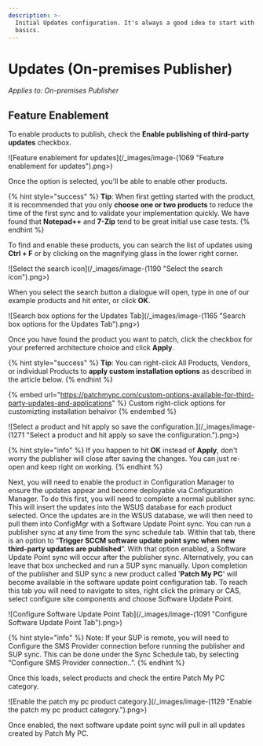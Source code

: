 ```yaml
---
description: >-
  Initial Updates configuration. It's always a good idea to start with the
  basics.
---
```


# Updates (On-premises Publisher)

_Applies to: On-premises Publisher_

## Feature Enablement&#x20;

To enable products to publish, check the **Enable publishing of third-party updates** checkbox.

![Feature enablement for updates](/_images/image-(1069 "Feature enablement for updates").png>)

Once the option is selected, you'll be able to enable other products.&#x20;

{% hint style="success" %}
**Tip**: When first getting started with the product, it is recommended that you only **choose one or two products** to reduce the time of the first sync and to validate your implementation quickly. We have found that **Notepad++** and **7-Zip** tend to be great initial use case tests.
{% endhint %}

To find and enable these products, you can search the list of updates using **Ctrl + F** or by clicking on the magnifying glass in the lower right corner.&#x20;

![Select the search icon](/_images/image-(1190 "Select the search icon").png>)

When you select the search button a dialogue will open, type in one of our example products and hit enter, or click **OK**.

![Search box options for the Updates Tab](/_images/image-(1165 "Search box options for the Updates Tab").png>)

Once you have found the product you want to patch, click the checkbox for your preferred architecture choice and click **Apply**.

{% hint style="success" %}
**Tip**: You can right-click All Products, Vendors, or individual Products to **apply custom installation options** as described in the article below.
{% endhint %}

{% embed url="https://patchmypc.com/custom-options-available-for-third-party-updates-and-applications" %}
Custom right-click options for customizting installation behaivor
{% endembed %}

![Select a product and hit apply so save the configuration.](/_images/image-(1271 "Select a product and hit apply so save the configuration.").png>)

{% hint style="info" %}
If you happen to hit **OK**  instead of **Apply**, don't worry the publisher will close after saving the changes. You can just re-open and keep right on working.
{% endhint %}

Next, you will need to enable the product in Configuration Manager to ensure the updates appear and become deployable via Configuration Manager. To do this first, you will need to complete a normal publisher sync. This will insert the updates into the WSUS database for each product selected. Once the updates are in the WSUS database, we will then need to pull them into ConfigMgr with a Software Update Point sync. You can run a publisher sync at any time from the sync schedule tab. Within that tab, there is an option to “**Trigger SCCM software update point sync when new third-party updates are published**”. With that option enabled, a Software Update Point sync will occur after the publisher sync. Alternatively, you can leave that box unchecked and run a SUP sync manually. Upon completion of the publisher and SUP sync a new product called '**Patch My PC**' will become available in the software update point configuration tab. To reach this tab you will need to navigate to sites, right click the primary or CAS, select configure site components and choose Software Update Point.



![Configure Software Update Point Tab](/_images/image-(1091 "Configure Software Update Point Tab").png>)

{% hint style="info" %}
Note: If your SUP is remote, you will need to Configure the SMS Provider connection before running the publisher and SUP sync. This can be done under the Sync Schedule tab, by selecting “Configure SMS Provider connection..”.
{% endhint %}

Once this loads, select products and check the entire Patch My PC category.&#x20;

![Enable the patch my pc product category.](/_images/image-(1129 "Enable the patch my pc product category.").png>)

Once enabled, the next software update point sync will pull in all updates created by Patch My PC.
